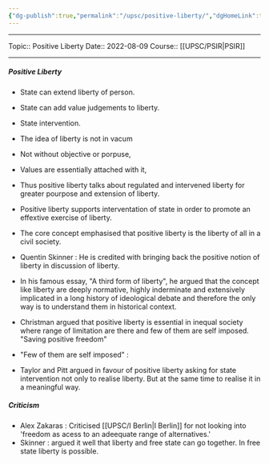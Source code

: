```yaml
---
{"dg-publish":true,"permalink":"/upsc/positive-liberty/","dgHomeLink":true,"dgPassFrontmatter":false}
---
```


----
Topic:: Positive Liberty
Date:: 2022-08-09
Course:: [[UPSC/PSIR|PSIR]] 

----
##### Positive Liberty
- State can extend liberty of person. 
- State can add value judgements to liberty. 
- State intervention. 
- The idea of liberty is not in vacum
- Not without objective or porpuse, 
- Values are essentially attached with it,
- Thus positive liberty talks about regulated and intervened liberty for greater pourpose and extension of liberty. 
- Positive liberty supports interventation of state in order to promote an effextive exercise of liberty. 
- The core concept emphasised that positive liberty is the liberty of all in a civil society. 

- Quentin Skinner : He is credited with bringing back the positive notion of liberty in discussion of liberty.
- In his famous essay, "A third form of liberty", he argued that the concept like liberty are deeply normative, highly inderminate and extensively implicated in a long history of ideological debate and therefore the only way is to understand them in historical context. 
- Christman argued that positive liberty is essential in inequal society where range of limitation are there and few of them are self imposed. "Saving positive freedom"
- "Few of them are self imposed" : 
- Taylor and Pitt argued in favour of positive liberty asking for state intervention not only to realise liberty. But at the same time to realise it in a meaningful way. 


##### Criticism 
- Alex Zakaras : Criticised [[UPSC/I Berlin|I Berlin]] for not looking into 'freedom as acess to an adeequate range of alternatives.' 
- Skinner : argued it well that liberty and free state can go together. In free state liberty is possible. 